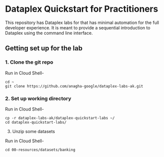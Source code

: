 # Dataplex Quickstart for Practitioners

This repository has Dataplex labs for that has minimal automation for the full developer experience. It is meant to provide a sequential introduction to Dataplex using the command line interface.

## Getting set up for the lab

### 1. Clone the git repo

Run in Cloud Shell-
```
cd ~
git clone https://github.com/anagha-google/dataplex-labs-ak.git
```

### 2. Set up working directory

Run in Cloud Shell-
```
cp -r dataplex-labs-ak/dataplex-quickstart-labs ~/
cd dataplex-quickstart-labs/
```

3. Unzip some datasets

Run in Cloud Shell-
```
cd 00-resources/datasets/banking


```





